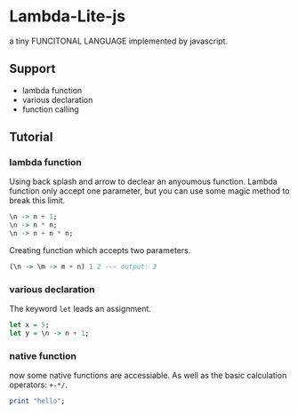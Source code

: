 # Lambda-Lite-js
a tiny FUNCITONAL LANGUAGE implemented by javascript.

## Support

* lambda function
* various declaration
* function calling

## Tutorial

### lambda function

Using back splash and arrow to declear an anyoumous function. Lambda function only accept one parameter, but you can use some magic method to break this limit.

```haskell
\n -> n + 1;
\n -> n * n;
\n -> n + n * n;
```

Creating function which accepts two parameters.

```haskell
(\n -> \m -> m + n) 1 2 --- output: 3
```
### various declaration

The keyword `let` leads an assignment.

```haskell
let x = 5;
let y = \n -> n + 1;
```

### native function

now some native functions are accessiable. As well as the basic calculation operators: `+-*/`.

```haskell
print "hello";
```
